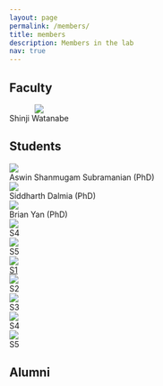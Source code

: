```yaml
---
layout: page
permalink: /members/
title: members
description: Members in the lab
nav: true
---
```


## Faculty

<div class="col-sm mt-3 mt-md-0" style="display:table-cell; vertical-align:middle; text-align:center">
	<a href="https://sites.google.com/view/shinjiwatanabe">
        <img class="img-fluid rounded z-depth-1" src="{{ site.baseurl }}/assets/img/prof_pic.jpg">
    </a>
    <div class="caption">
        Shinji Watanabe
    </div>
</div>



## Students
<div class="row mt-3">
    <div class="col-sm mt-3 mt-md-0">
	<a href="https://sas91.github.io/">
        <img class="img-fluid rounded z-depth-1" src="{{ site.baseurl }}/assets/img/11.jpg">
    </a>
        <div class="caption">
            Aswin Shanmugam Subramanian (PhD)
        </div>
    </div>
    <div class="col-sm mt-3 mt-md-0">
	<a href="https://www.cs.cmu.edu/~sdalmia">
        <img class="img-fluid rounded z-depth-1" src="{{ site.baseurl }}/assets/img/sid.jpg">
    </a>
        <div class="caption">
            Siddharth Dalmia (PhD)
        </div>
    </div>
    <div class="col-sm mt-3 mt-md-0">
	<a href="https://www.cs.cmu.edu/~byan">
        <img class="img-fluid rounded z-depth-1" src="{{ site.baseurl }}/assets/img/brian.jpg">
    </a>
        <div class="caption">
            Brian Yan (PhD)
        </div>
    </div>
    <div class="col-sm mt-3 mt-md-0">
        <img class="img-fluid rounded z-depth-1" src="{{ site.baseurl }}/assets/img/11.jpg">
        <div class="caption">
            S4
        </div>
    </div>
    <div class="col-sm mt-3 mt-md-0">
        <img class="img-fluid rounded z-depth-1" src="{{ site.baseurl }}/assets/img/11.jpg">
        <div class="caption">
            S5
        </div>
    </div>
</div>
<div class="row mt-3">
    <div class="col-sm mt-3 mt-md-0">
        <img class="img-fluid rounded z-depth-1" src="{{ site.baseurl }}/assets/img/11.jpg">
        <div class="caption">
            <a href="https://sites.google.com/view/shinjiwatanabe">S1</a> 
        </div>
    </div>
    <div class="col-sm mt-3 mt-md-0">
        <img class="img-fluid rounded z-depth-1" src="{{ site.baseurl }}/assets/img/11.jpg">
        <div class="caption">
            S2
        </div>
    </div>
    <div class="col-sm mt-3 mt-md-0">
        <img class="img-fluid rounded z-depth-1" src="{{ site.baseurl }}/assets/img/11.jpg">
        <div class="caption">
            S3
        </div>
    </div>
    <div class="col-sm mt-3 mt-md-0">
        <img class="img-fluid rounded z-depth-1" src="{{ site.baseurl }}/assets/img/11.jpg">
        <div class="caption">
            S4
        </div>
    </div>
    <div class="col-sm mt-3 mt-md-0">
        <img class="img-fluid rounded z-depth-1" src="{{ site.baseurl }}/assets/img/11.jpg">
        <div class="caption">
            S5
        </div>
    </div>
</div>

## Alumni
